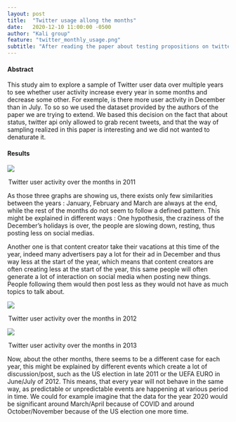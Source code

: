 ```yaml
---
layout: post
title:  "Twitter usage allong the months"
date:   2020-12-10 11:00:00 -0500
author: "Kali group"
feature: "twitter_monthly_usage.png"
subtitle: "After reading the paper about testing propositions on twitter usage, we wanted to add the research question 'Is there a pattern of twitter usage allong the year ? '. Is there some months, always the same months, where the usage increases or in contrary where it decreases ? Click this post to see the results"
---
```

<div>
    <h4>Abstract</h4>
        <p>
        This study aim to explore a sample of Twitter user data over multiple years to see whether user activity increase every year in some months and decrease some other. For exemple, is there more user activity in December than in July.
        To so so we used the dataset provided by the authors of the paper we are trying to extend. 
        We based this decision on the fact that about status, twitter api only allowed to grab recent tweets, and that the way of sampling realized in this paper is interesting and we did not wanted to denaturate it. 
        </p>
    <h4>Results</h4>
        <div class="grid-container">
            <div class="grid-child one">
                <p class="blockimage">
                <img src="{{ site.baseurl}}/assets/images/month2011.png" class="full_width" />
                </p>
                <legend>Twitter user activity over the months in 2011</legend>
            </div>
            <div class="grid-child two">
                <p class="blocktext">
                 As those three graphs are showing us, there exists only few similarities between the years : January, February and March are always at the end, while the rest of the months do not seem to follow a defined pattern. This might be explained in different ways : One hypothesis, the craziness of the December’s holidays is over, the people are slowing down, resting, thus posting less on social medias.
                 </p>
            </div>
        </div>
        <div class="grid-container">
            <div class="grid-child one">
                <p class="blocktext">
                 Another one is that content creator take their vacations at this time of the year, indeed many advertisers pay a lot for their ad in December and thus way less at the start of the year, which means that content creators are often creating less at the start of the year, this same people will often generate a lot of interaction on social media when posting new things. People following them would then post less as they would not have as much topics to talk about.
                 </p>
            </div>
            <div class="grid-child two">
                <p class="blockimage">
                <img src="{{ site.baseurl}}/assets/images/month2012.png" class="full_width" />
                </p>
                <legend>Twitter user activity over the months in 2012</legend>
            </div>
        </div>
        <div class="grid-container">
            <div class="grid-child one">
                <p class="blockimage">
                <img src="{{ site.baseurl}}/assets/images/month2013.png" class="full_width" />
                </p>
                <legend>Twitter user activity over the months in 2013</legend>
            </div>
            <div class="grid-child two">
                <p class="blocktext">
                 Now, about the other months, there seems to be a different case for each year, this might be explained by different events which create a lot of discussion/post, such as the US election in late 2011 or the UEFA EURO in June/July of 2012. This means, that every year will not behave in the same way, as predictable or unpredictable events are happening at various period in time. We could for example imagine that the data for the year 2020 would be significant around March/April because of COVID and around October/November because of the US election one more time.
                 </p>
            </div>
        </div>
</div>